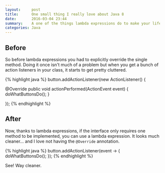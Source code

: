 ```yaml
---
layout:     post
title:      One small thing I really love about Java 8
date:       2016-03-04 23:44
summary:    A one of the things lambda expressions do to make your life easier
categories: Java
---
```


## Before 

So before lambda expressions you had to explicitly override the single method. Doing it once isn't much of a problem but when you get a bunch of action listeners in your class, it starts to get pretty cluttered. 

{% highlight java %}
button.addActionListener(new ActionListener() {

  @Override
  public void actionPerformed(ActionEvent event) {
    doWhatButtonsDo();
  }
  
});
{% endhighlight %}

## After

Now, thanks to lambda expressions, if the interface only requires one method to be implemented, you can use a lambda expression. It looks much cleaner… and I love not having the `@Override` annotation.

{% highlight java %}
button.addActionListener(event -> {
  doWhatButtonsDo();
});
{% endhighlight %}

See! Way cleaner.
